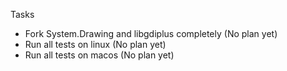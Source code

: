 Tasks

- Fork System.Drawing and libgdiplus completely (No plan yet)
- Run all tests on linux (No plan yet)
- Run all tests on macos (No plan yet)
